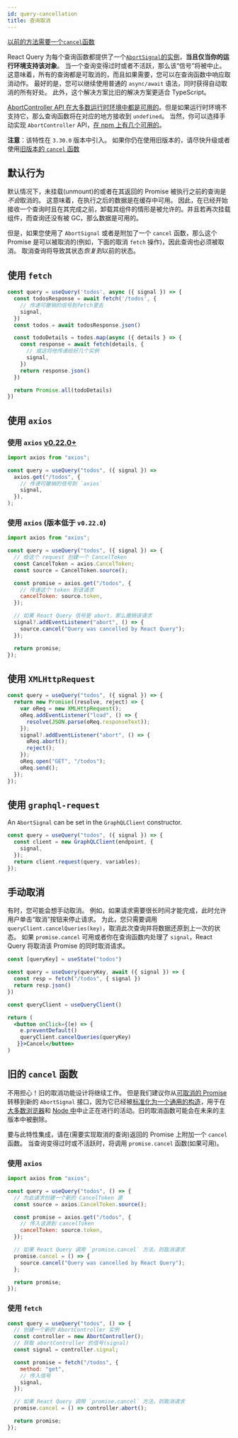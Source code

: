 ```yaml
---
id: query-cancellation
title: 查询取消
---
```


[以前的方法需要一个`cancel`函数](#旧的-cancel-函数)

React Query 为每个查询函数都提供了一个[`AbortSignal`的实例](https://developer.mozilla.org/docs/Web/API/AbortSignal)，**当且仅当你的运行环境支持该对象**。
当一个查询变得过时或者不活跃，那么该“信号”将被中止。
这意味着，所有的查询都是可取消的，而且如果需要，您可以在查询函数中响应取消动作。
最好的是，您可以继续使用普通的 `async/await` 语法，同时获得自动取消的所有好处。
此外，这个解决方案比旧的解决方案更适合 TypeScript。

[AbortController API 在大多数运行时环境中都是可用的](https://developer.mozilla.org/docs/Web/API/AbortController#browser_compatibility)。但是如果运行时环境不支持它，那么查询函数将在对应的地方接收到 `undefined`。
当然，你可以选择手动实现 `AbortController` API，[在 npm 上有几个可用的](https://www.npmjs.com/search?q=abortcontroller%20polyfill)。

**注意**：该特性在 `3.30.0` 版本中引入。
如果你仍在使用旧版本的，请尽快升级或者使用[旧版本的 `cancel` 函数](#旧的-cancel-函数)

## 默认行为

默认情况下，未挂载(unmount)的或者在其返回的 Promise 被执行之前的查询是*不会*取消的。
这意味着，在执行之后的数据是在缓存中可用。
因此，在已经开始接收一个查询时且在其完成之前，卸载其组件的情形是被允许的。并且若再次挂载组件，而查询还没有被 GC，那么数据是可用的。

但是，如果您使用了 `AbortSignal` 或者是附加了一个 `cancel` 函数，那么这个 Promise 是可以被取消的(例如，下面的取消 `fetch` 操作)，因此查询也必须被取消。
取消查询将导致其状态*恢复到*以前的状态。

## 使用 `fetch`

```js
const query = useQuery('todos', async ({ signal }) => {
  const todosResponse = await fetch('/todos', {
    // 传递可撤销的信号到fetch里去
    signal,
  })
  const todos = await todosResponse.json()

  const todoDetails = todos.map(async ({ details } => {
    const response = await fetch(details, {
      // 或这将他传递给好几个实例
      signal,
    })
    return response.json()
  })

  return Promise.all(todoDetails)
})
```

## 使用 `axios`

### 使用 `axios` [v0.22.0+](https://github.com/axios/axios/releases/tag/v0.22.0)

```js
import axios from "axios";

const query = useQuery("todos", ({ signal }) =>
  axios.get("/todos", {
    // 传递可撤销的信号到 `axios`
    signal,
  }),
);
```

### 使用 `axios` (版本低于 `v0.22.0`)

```js
import axios from "axios";

const query = useQuery("todos", ({ signal }) => {
  // 给这个 request 创建一个 CancelToken
  const CancelToken = axios.CancelToken;
  const source = CancelToken.source();

  const promise = axios.get("/todos", {
    // 传递这个 token 到该请求
    cancelToken: source.token,
  });

  // 如果 React Query 信号是 abort，那么撤销该请求
  signal?.addEventListener("abort", () => {
    source.cancel("Query was cancelled by React Query");
  });

  return promise;
});
```

## 使用 `XMLHttpRequest`

```js
const query = useQuery("todos", ({ signal }) => {
  return new Promise((resolve, reject) => {
    var oReq = new XMLHttpRequest();
    oReq.addEventListener("load", () => {
      resolve(JSON.parse(oReq.responseText));
    });
    signal?.addEventListener("abort", () => {
      oReq.abort();
      reject();
    });
    oReq.open("GET", "/todos");
    oReq.send();
  });
});
```

## 使用 `graphql-request`

An `AbortSignal` can be set in the `GraphQLClient` constructor.

```js
const query = useQuery("todos", ({ signal }) => {
  const client = new GraphQLClient(endpoint, {
    signal,
  });
  return client.request(query, variables);
});
```

## 手动取消

有时，您可能会想手动取消。
例如，如果请求需要很长时间才能完成，此时允许用户单击“取消”按钮来停止请求。
为此，您只需要调用 `queryClient.cancelQueries(key)`，取消此次查询并将数据还原到上一次的状态。
如果 `promise.cancel` 可用或者你在查询函数内处理了 `signal`，React Query 将取消该 Promise 的同时取消请求。

```jsx
const [queryKey] = useState("todos")

const query = useQuery(queryKey, await ({ signal }) => {
  const resp = fetch("/todos", { signal })
  return resp.json()
})

const queryClient = useQueryClient()

return (
  <button onClick={(e) => {
    e.preventDefault()
    queryClient.cancelQueries(queryKey)
   }}>Cancel</button>
)
```

## 旧的 `cancel` 函数

不用担心！旧的取消功能设计将继续工作。
但是我们建议你从[可取消的 Promise](https://github.com/tc39/proposal-cancelable-promises)转移到新的 `AbortSignal` 接口，因为它已经被[标准化为一个通用的构造](https://dom.spec.whatwg.org/#interface-abortcontroller)，用于在[大多数浏览器](https://caniuse.com/abortcontroller)和 [Node 中](https://nodejs.org/api/globals.html#globals_class_abortsignal)中止正在进行的活动。旧的取消函数可能会在未来的主版本中被删除。

要与此特性集成，请在(需要实现取消的查询)返回的 Promise 上附加一个 `cancel` 函数。
当查询变得过时或不活跃时，将调用 `promise.cancel` 函数(如果可用)。

### 使用 `axios`

```js
import axios from "axios";

const query = useQuery("todos", () => {
  // 为此请求创建一个新的 CancelToken 源
  const source = axios.CancelToken.source();

  const promise = axios.get("/todos", {
    // 传入该源到 cancelToken
    cancelToken: source.token,
  });

  // 如果 React Query 调用 `promise.cancel` 方法，则取消请求
  promise.cancel = () => {
    source.cancel("Query was cancelled by React Query");
  };

  return promise;
});
```

### 使用 `fetch`

```js
const query = useQuery("todos", () => {
  // 创建一个新的 AbortController 实例
  const controller = new AbortController();
  // 获取 abortController 的信号(signal)
  const signal = controller.signal;

  const promise = fetch("/todos", {
    method: "get",
    // 传入信号
    signal,
  });

  // 如果 React Query 调用 `promise.cancel` 方法，则取消请求
  promise.cancel = () => controller.abort();

  return promise;
});
```
